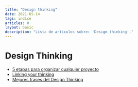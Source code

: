 ```yaml
---
title: "Design thinking"
date: 2021-05-14
tags: indice
articles: 0
layout: basic
description: "Lista de artículos sobre: 'Design thinking'."
---
```


# Design Thinking

- [5 etapas para organizar cualquier proyecto](../design-thinking/organizar-proyectos-0)
- [Linking your thinking](../design-thinking/organizar-linking-your-thinking)
- [Mejores frases del Design Thinking](../design-thinking/mejores-frases-design-thinking)
